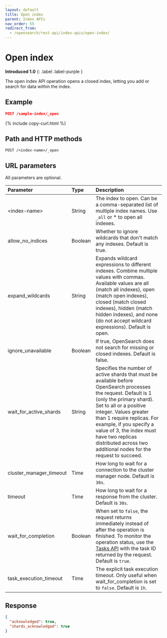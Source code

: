 ```yaml
---
layout: default
title: Open index
parent: Index APIs
nav_order: 55
redirect_from:
  - /opensearch/rest-api/index-apis/open-index/
---
```


# Open index

**Introduced 1.0**
{: .label .label-purple }

The open index API operation opens a closed index, letting you add or search for data within the index.

## Example

```json
POST /sample-index/_open
```

{% include copy-curl.html %}

## Path and HTTP methods

```
POST /<index-name>/_open
```

## URL parameters

All parameters are optional.

| Parameter               | Type    | Description                                                                                                                                                                                                                                                                                                                                                           |
| :---------------------- | :------ | :-------------------------------------------------------------------------------------------------------------------------------------------------------------------------------------------------------------------------------------------------------------------------------------------------------------------------------------------------------------------- |
| &lt;index-name&gt;      | String  | The index to open. Can be a comma-separated list of multiple index names. Use `_all` or \* to open all indexes.                                                                                                                                                                                                                                                       |
| allow_no_indices        | Boolean | Whether to ignore wildcards that don't match any indexes. Default is true.                                                                                                                                                                                                                                                                                            |
| expand_wildcards        | String  | Expands wildcard expressions to different indexes. Combine multiple values with commas. Available values are all (match all indexes), open (match open indexes), closed (match closed indexes), hidden (match hidden indexes), and none (do not accept wildcard expressions). Default is open.                                                                        |
| ignore_unavailable      | Boolean | If true, OpenSearch does not search for missing or closed indexes. Default is false.                                                                                                                                                                                                                                                                                  |
| wait_for_active_shards  | String  | Specifies the number of active shards that must be available before OpenSearch processes the request. Default is 1 (only the primary shard). Set to all or a positive integer. Values greater than 1 require replicas. For example, if you specify a value of 3, the index must have two replicas distributed across two additional nodes for the request to succeed. |
| cluster_manager_timeout | Time    | How long to wait for a connection to the cluster manager node. Default is `30s`.                                                                                                                                                                                                                                                                                      |
| timeout                 | Time    | How long to wait for a response from the cluster. Default is `30s`.                                                                                                                                                                                                                                                                                                   |
| wait_for_completion     | Boolean | When set to `false`, the request returns immediately instead of after the operation is finished. To monitor the operation status, use the [Tasks API]({{site.url}}{{site.baseurl}}/api-reference/tasks/) with the task ID returned by the request. Default is `true`.                                                                                                 |
| task_execution_timeout  | Time    | The explicit task execution timeout. Only useful when wait_for_completion is set to `false`. Default is `1h`.                                                                                                                                                                                                                                                         |

## Response

```json
{
  "acknowledged": true,
  "shards_acknowledged": true
}
```

